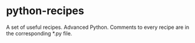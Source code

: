 # python-recipes
A set of useful recipes. Advanced Python. Comments to every recipe are in the corresponding \*.py file.
